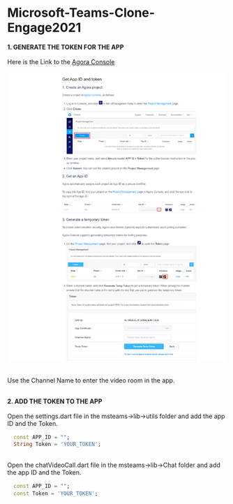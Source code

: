 # Microsoft-Teams-Clone-Engage2021

**1. GENERATE THE TOKEN FOR THE APP** <br/><br/>
Here is the Link to the [Agora Console](https://dashboard.agora.io/signin/) <br/><br/>
![](IMAGES/StepsToAddTheToken.png) <br/><br/>

Use the Channel Name to enter the video room in the app.<br/><br/>

**2. ADD THE TOKEN TO THE APP** <br/><br/>
Open the settings.dart file in the msteams->lib->utils folder and add the app ID and the Token.

```dart
  const APP_ID = "";
  String Token = 'YOUR_TOKEN';
```
<br/>
Open the chatVideoCall.dart file in the msteams->lib->Chat folder and add the app ID and the Token.

```dart
  const APP_ID = "";
  const Token = 'YOUR_TOKEN';
```
